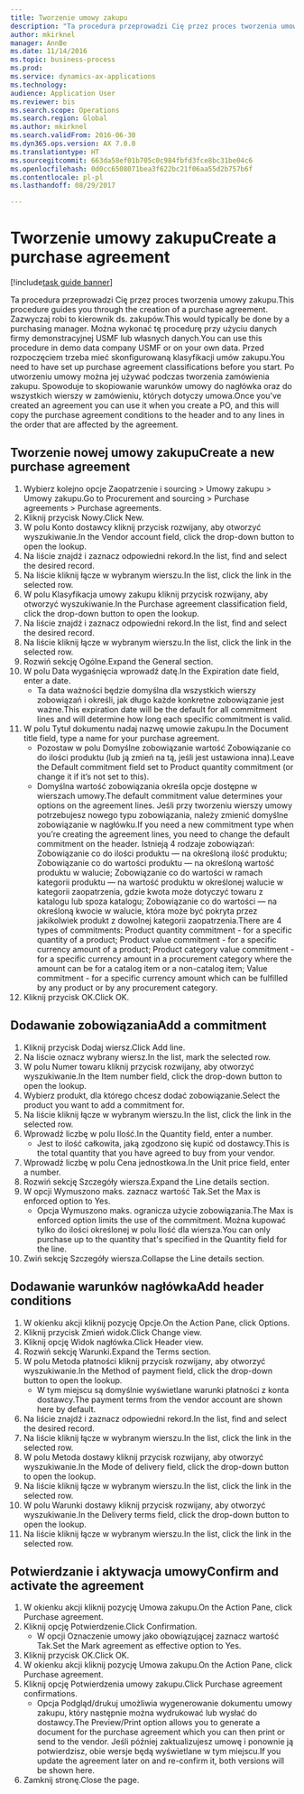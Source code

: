 ```yaml
--- 
title: Tworzenie umowy zakupu
description: "Ta procedura przeprowadzi Cię przez proces tworzenia umowy zakupu."
author: mkirknel
manager: AnnBe
ms.date: 11/14/2016
ms.topic: business-process
ms.prod: 
ms.service: dynamics-ax-applications
ms.technology: 
audience: Application User
ms.reviewer: bis
ms.search.scope: Operations
ms.search.region: Global
ms.author: mkirknel
ms.search.validFrom: 2016-06-30
ms.dyn365.ops.version: AX 7.0.0
ms.translationtype: HT
ms.sourcegitcommit: 663da58ef01b705c0c984fbfd3fce8bc31be04c6
ms.openlocfilehash: 0d0cc6508071bea3f622bc21f06aa55d2b757b6f
ms.contentlocale: pl-pl
ms.lasthandoff: 08/29/2017

---
```

# <a name="create-a-purchase-agreement"></a><span data-ttu-id="24907-103">Tworzenie umowy zakupu</span><span class="sxs-lookup"><span data-stu-id="24907-103">Create a purchase agreement</span></span>

[!include[task guide banner](../../includes/task-guide-banner.md)]

<span data-ttu-id="24907-104">Ta procedura przeprowadzi Cię przez proces tworzenia umowy zakupu.</span><span class="sxs-lookup"><span data-stu-id="24907-104">This procedure guides you through the creation of a purchase agreement.</span></span> <span data-ttu-id="24907-105">Zazwyczaj robi to kierownik ds. zakupów.</span><span class="sxs-lookup"><span data-stu-id="24907-105">This would typically be done by a purchasing manager.</span></span> <span data-ttu-id="24907-106">Można wykonać tę procedurę przy użyciu danych firmy demonstracyjnej USMF lub własnych danych.</span><span class="sxs-lookup"><span data-stu-id="24907-106">You can use this procedure in demo data company USMF or on your own data.</span></span> <span data-ttu-id="24907-107">Przed rozpoczęciem trzeba mieć skonfigurowaną klasyfikacji umów zakupu.</span><span class="sxs-lookup"><span data-stu-id="24907-107">You need to have set up purchase agreement classifications before you start.</span></span> <span data-ttu-id="24907-108">Po utworzeniu umowy można jej używać podczas tworzenia zamówienia zakupu. Spowoduje to skopiowanie warunków umowy do nagłówka oraz do wszystkich wierszy w zamówieniu, których dotyczy umowa.</span><span class="sxs-lookup"><span data-stu-id="24907-108">Once you've created an agreement you can use it when you create a PO, and this will copy the purchase agreement conditions to the header and to any lines in the order that are affected by the agreement.</span></span>


## <a name="create-a-new-purchase-agreement"></a><span data-ttu-id="24907-109">Tworzenie nowej umowy zakupu</span><span class="sxs-lookup"><span data-stu-id="24907-109">Create a new purchase agreement</span></span>
1. <span data-ttu-id="24907-110">Wybierz kolejno opcje Zaopatrzenie i sourcing > Umowy zakupu > Umowy zakupu.</span><span class="sxs-lookup"><span data-stu-id="24907-110">Go to Procurement and sourcing > Purchase agreements > Purchase agreements.</span></span>
2. <span data-ttu-id="24907-111">Kliknij przycisk Nowy.</span><span class="sxs-lookup"><span data-stu-id="24907-111">Click New.</span></span>
3. <span data-ttu-id="24907-112">W polu Konto dostawcy kliknij przycisk rozwijany, aby otworzyć wyszukiwanie.</span><span class="sxs-lookup"><span data-stu-id="24907-112">In the Vendor account field, click the drop-down button to open the lookup.</span></span>
4. <span data-ttu-id="24907-113">Na liście znajdź i zaznacz odpowiedni rekord.</span><span class="sxs-lookup"><span data-stu-id="24907-113">In the list, find and select the desired record.</span></span>
5. <span data-ttu-id="24907-114">Na liście kliknij łącze w wybranym wierszu.</span><span class="sxs-lookup"><span data-stu-id="24907-114">In the list, click the link in the selected row.</span></span>
6. <span data-ttu-id="24907-115">W polu Klasyfikacja umowy zakupu kliknij przycisk rozwijany, aby otworzyć wyszukiwanie.</span><span class="sxs-lookup"><span data-stu-id="24907-115">In the Purchase agreement classification field, click the drop-down button to open the lookup.</span></span>
7. <span data-ttu-id="24907-116">Na liście znajdź i zaznacz odpowiedni rekord.</span><span class="sxs-lookup"><span data-stu-id="24907-116">In the list, find and select the desired record.</span></span>
8. <span data-ttu-id="24907-117">Na liście kliknij łącze w wybranym wierszu.</span><span class="sxs-lookup"><span data-stu-id="24907-117">In the list, click the link in the selected row.</span></span>
9. <span data-ttu-id="24907-118">Rozwiń sekcję Ogólne.</span><span class="sxs-lookup"><span data-stu-id="24907-118">Expand the General section.</span></span>
10. <span data-ttu-id="24907-119">W polu Data wygaśnięcia wprowadź datę.</span><span class="sxs-lookup"><span data-stu-id="24907-119">In the Expiration date field, enter a date.</span></span>
    * <span data-ttu-id="24907-120">Ta data ważności będzie domyślna dla wszystkich wierszy zobowiązań i określi, jak długo każde konkretne zobowiązanie jest ważne.</span><span class="sxs-lookup"><span data-stu-id="24907-120">This expiration date will be the default for all commitment lines and will determine how long each specific commitment is valid.</span></span>  
11. <span data-ttu-id="24907-121">W polu Tytuł dokumentu nadaj nazwę umowie zakupu.</span><span class="sxs-lookup"><span data-stu-id="24907-121">In the Document title field, type a name for your purchase agreement.</span></span>
    * <span data-ttu-id="24907-122">Pozostaw w polu Domyślne zobowiązanie wartość Zobowiązanie co do ilości produktu (lub ją zmień na tą, jeśli jest ustawiona inna).</span><span class="sxs-lookup"><span data-stu-id="24907-122">Leave the Default commitment field set to Product quantity commitment (or change it if it’s not set to this).</span></span>  
    * <span data-ttu-id="24907-123">Domyślna wartość zobowiązania określa opcje dostępne w wierszach umowy.</span><span class="sxs-lookup"><span data-stu-id="24907-123">The default commitment value determines your options on the agreement lines.</span></span> <span data-ttu-id="24907-124">Jeśli przy tworzeniu wierszy umowy potrzebujesz nowego typu zobowiązania, należy zmienić domyślne zobowiązanie w nagłówku.</span><span class="sxs-lookup"><span data-stu-id="24907-124">If you need a new commitment type when you’re creating the agreement lines, you need to change the default commitment on the header.</span></span>  <span data-ttu-id="24907-125">Istnieją 4 rodzaje zobowiązań: Zobowiązanie co do ilości produktu — na określoną ilość produktu; Zobowiązanie co do wartości produktu — na określoną wartość produktu w walucie; Zobowiązanie co do wartości w ramach kategorii produktu — na wartość produktu w określonej walucie w kategorii zaopatrzenia, gdzie kwota może dotyczyć towaru z katalogu lub spoza katalogu; Zobowiązanie co do wartości — na określoną kwocie w walucie, która może być pokryta przez jakikolwiek produkt z dowolnej kategorii zaopatrzenia.</span><span class="sxs-lookup"><span data-stu-id="24907-125">There are 4 types of commitments: Product quantity commitment - for a specific quantity of a product; Product value commitment - for a specific currency amount of a product; Product category value commitment - for a specific currency amount in a procurement category where the amount can be for a catalog item or a non-catalog item; Value commitment - for a specific currency amount which can be fulfilled by any product or by any procurement category.</span></span>  
12. <span data-ttu-id="24907-126">Kliknij przycisk OK.</span><span class="sxs-lookup"><span data-stu-id="24907-126">Click OK.</span></span>

## <a name="add-a-commitment"></a><span data-ttu-id="24907-127">Dodawanie zobowiązania</span><span class="sxs-lookup"><span data-stu-id="24907-127">Add a commitment</span></span>
1. <span data-ttu-id="24907-128">Kliknij przycisk Dodaj wiersz.</span><span class="sxs-lookup"><span data-stu-id="24907-128">Click Add line.</span></span>
2. <span data-ttu-id="24907-129">Na liście oznacz wybrany wiersz.</span><span class="sxs-lookup"><span data-stu-id="24907-129">In the list, mark the selected row.</span></span>
3. <span data-ttu-id="24907-130">W polu Numer towaru kliknij przycisk rozwijany, aby otworzyć wyszukiwanie.</span><span class="sxs-lookup"><span data-stu-id="24907-130">In the Item number field, click the drop-down button to open the lookup.</span></span>
4. <span data-ttu-id="24907-131">Wybierz produkt, dla którego chcesz dodać zobowiązanie.</span><span class="sxs-lookup"><span data-stu-id="24907-131">Select the product you want to add a commitment for.</span></span>
5. <span data-ttu-id="24907-132">Na liście kliknij łącze w wybranym wierszu.</span><span class="sxs-lookup"><span data-stu-id="24907-132">In the list, click the link in the selected row.</span></span>
6. <span data-ttu-id="24907-133">Wprowadź liczbę w polu Ilość.</span><span class="sxs-lookup"><span data-stu-id="24907-133">In the Quantity field, enter a number.</span></span>
    * <span data-ttu-id="24907-134">Jest to ilość całkowita, jaką zgodzono się kupić od dostawcy.</span><span class="sxs-lookup"><span data-stu-id="24907-134">This is the total quantity that you have agreed to buy from your vendor.</span></span>  
7. <span data-ttu-id="24907-135">Wprowadź liczbę w polu Cena jednostkowa.</span><span class="sxs-lookup"><span data-stu-id="24907-135">In the Unit price field, enter a number.</span></span>
8. <span data-ttu-id="24907-136">Rozwiń sekcję Szczegóły wiersza.</span><span class="sxs-lookup"><span data-stu-id="24907-136">Expand the Line details section.</span></span>
9. <span data-ttu-id="24907-137">W opcji Wymuszono maks. zaznacz wartość Tak.</span><span class="sxs-lookup"><span data-stu-id="24907-137">Set the Max is enforced option to Yes.</span></span>
    * <span data-ttu-id="24907-138">Opcja Wymuszono maks. ogranicza użycie zobowiązania.</span><span class="sxs-lookup"><span data-stu-id="24907-138">The Max is enforced option limits the use of the commitment.</span></span> <span data-ttu-id="24907-139">Można kupować tylko do ilości określonej w polu Ilość dla wiersza.</span><span class="sxs-lookup"><span data-stu-id="24907-139">You can only purchase up to the quantity that's specified in the Quantity field for the line.</span></span>  
10. <span data-ttu-id="24907-140">Zwiń sekcję Szczegóły wiersza.</span><span class="sxs-lookup"><span data-stu-id="24907-140">Collapse the Line details section.</span></span>

## <a name="add-header-conditions"></a><span data-ttu-id="24907-141">Dodawanie warunków nagłówka</span><span class="sxs-lookup"><span data-stu-id="24907-141">Add header conditions</span></span>
1. <span data-ttu-id="24907-142">W okienku akcji kliknij pozycję Opcje.</span><span class="sxs-lookup"><span data-stu-id="24907-142">On the Action Pane, click Options.</span></span>
2. <span data-ttu-id="24907-143">Kliknij przycisk Zmień widok.</span><span class="sxs-lookup"><span data-stu-id="24907-143">Click Change view.</span></span>
3. <span data-ttu-id="24907-144">Kliknij opcję Widok nagłówka.</span><span class="sxs-lookup"><span data-stu-id="24907-144">Click Header view.</span></span>
4. <span data-ttu-id="24907-145">Rozwiń sekcję Warunki.</span><span class="sxs-lookup"><span data-stu-id="24907-145">Expand the Terms section.</span></span>
5. <span data-ttu-id="24907-146">W polu Metoda płatności kliknij przycisk rozwijany, aby otworzyć wyszukiwanie.</span><span class="sxs-lookup"><span data-stu-id="24907-146">In the Method of payment field, click the drop-down button to open the lookup.</span></span>
    * <span data-ttu-id="24907-147">W tym miejscu są domyślnie wyświetlane warunki płatności z konta dostawcy.</span><span class="sxs-lookup"><span data-stu-id="24907-147">The payment terms from the vendor account are shown here by default.</span></span>       
6. <span data-ttu-id="24907-148">Na liście znajdź i zaznacz odpowiedni rekord.</span><span class="sxs-lookup"><span data-stu-id="24907-148">In the list, find and select the desired record.</span></span>
7. <span data-ttu-id="24907-149">Na liście kliknij łącze w wybranym wierszu.</span><span class="sxs-lookup"><span data-stu-id="24907-149">In the list, click the link in the selected row.</span></span>
8. <span data-ttu-id="24907-150">W polu Metoda dostawy kliknij przycisk rozwijany, aby otworzyć wyszukiwanie.</span><span class="sxs-lookup"><span data-stu-id="24907-150">In the Mode of delivery field, click the drop-down button to open the lookup.</span></span>
9. <span data-ttu-id="24907-151">Na liście kliknij łącze w wybranym wierszu.</span><span class="sxs-lookup"><span data-stu-id="24907-151">In the list, click the link in the selected row.</span></span>
10. <span data-ttu-id="24907-152">W polu Warunki dostawy kliknij przycisk rozwijany, aby otworzyć wyszukiwanie.</span><span class="sxs-lookup"><span data-stu-id="24907-152">In the Delivery terms field, click the drop-down button to open the lookup.</span></span>
11. <span data-ttu-id="24907-153">Na liście kliknij łącze w wybranym wierszu.</span><span class="sxs-lookup"><span data-stu-id="24907-153">In the list, click the link in the selected row.</span></span>

## <a name="confirm-and-activate-the-agreement"></a><span data-ttu-id="24907-154">Potwierdzanie i aktywacja umowy</span><span class="sxs-lookup"><span data-stu-id="24907-154">Confirm and activate the agreement</span></span>
1. <span data-ttu-id="24907-155">W okienku akcji kliknij pozycję Umowa zakupu.</span><span class="sxs-lookup"><span data-stu-id="24907-155">On the Action Pane, click Purchase agreement.</span></span>
2. <span data-ttu-id="24907-156">Kliknij opcję Potwierdzenie.</span><span class="sxs-lookup"><span data-stu-id="24907-156">Click Confirmation.</span></span>
    * <span data-ttu-id="24907-157">W opcji Oznaczenie umowy jako obowiązującej zaznacz wartość Tak.</span><span class="sxs-lookup"><span data-stu-id="24907-157">Set the Mark agreement as effective option to Yes.</span></span>  
3. <span data-ttu-id="24907-158">Kliknij przycisk OK.</span><span class="sxs-lookup"><span data-stu-id="24907-158">Click OK.</span></span>
4. <span data-ttu-id="24907-159">W okienku akcji kliknij pozycję Umowa zakupu.</span><span class="sxs-lookup"><span data-stu-id="24907-159">On the Action Pane, click Purchase agreement.</span></span>
5. <span data-ttu-id="24907-160">Kliknij opcję Potwierdzenia umowy zakupu.</span><span class="sxs-lookup"><span data-stu-id="24907-160">Click Purchase agreement confirmations.</span></span>
    * <span data-ttu-id="24907-161">Opcja Podgląd/drukuj umożliwia wygenerowanie dokumentu umowy zakupu, który następnie można wydrukować lub wysłać do dostawcy.</span><span class="sxs-lookup"><span data-stu-id="24907-161">The Preview/Print option allows you to generate a document for the purchase agreement which you can then print or send to the vendor.</span></span> <span data-ttu-id="24907-162">Jeśli później zaktualizujesz umowę i ponownie ją potwierdzisz, obie wersje będą wyświetlane w tym miejscu.</span><span class="sxs-lookup"><span data-stu-id="24907-162">If you update the agreement later on and re-confirm it, both versions will be shown here.</span></span>  
6. <span data-ttu-id="24907-163">Zamknij stronę.</span><span class="sxs-lookup"><span data-stu-id="24907-163">Close the page.</span></span>


